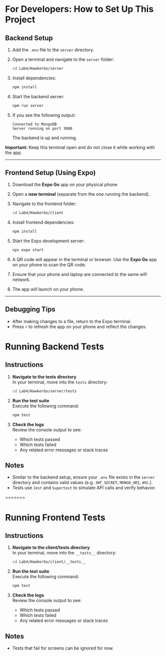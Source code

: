 # For Developers: How to Set Up This Project

## Backend Setup

1. Add the `.env` file to the `server` directory.
2. Open a terminal and navigate to the `server` folder:

   ```bash
   cd Lab4/HawkerGo/server
   ```

3. Install dependencies:

   ```bash
   npm install
   ```

4. Start the backend server:

   ```bash
   npm run server
   ```

5. If you see the following output:

   ```
   Connected to MongoDB
   Server running on port 3000
   ```

   The backend is up and running.

**Important:** Keep this terminal open and do not close it while working with the app.

---

## Frontend Setup (Using Expo)

1. Download the **Expo Go** app on your physical phone.

2. Open a **new terminal** (separate from the one running the backend).

3. Navigate to the frontend folder:

   ```bash
   cd Lab4/HawkerGo/client
   ```

4. Install frontend dependencies:

   ```bash
   npm install
   ```

5. Start the Expo development server:

   ```bash
   npx expo start
   ```

6. A QR code will appear in the terminal or browser. Use the **Expo Go** app on your phone to scan the QR code.
7. Ensure that your phone and laptop are connected to the same wifi network.

8. The app will launch on your phone.

---

## Debugging Tips

- After making changes to a file, return to the Expo terminal.
- Press `r` to refresh the app on your phone and reflect the changes.

# Running Backend Tests

## Instructions

1. **Navigate to the tests directory**  
   In your terminal, move into the `tests` directory:

   ```bash
   cd Lab4/HawkerGo/server/tests
   ```

2. **Run the test suite**  
   Execute the following command:

   ```bash
   npm test
   ```

3. **Check the logs**  
   Review the console output to see:
   - Which tests passed
   - Which tests failed
   - Any related error messages or stack traces

## Notes

- Similar to the backend setup, ensure your `.env` file exists in the `server` directory and contains valid values (e.g. `JWT_SECRET`, `MONGO_URI`, etc.).
- Tests use `Jest` and `Supertest` to simulate API calls and verify behavior.

=======

# Running Frontend Tests

## Instructions

1. **Navigate to the client/tests directory**  
   In your terminal, move into the `__tests__` directory:

   ```bash
   cd Lab4/HawkerGo/client/__tests__
   ```

2. **Run the test suite**  
   Execute the following command:

   ```bash
   npm test
   ```

3. **Check the logs**  
   Review the console output to see:
   - Which tests passed
   - Which tests failed
   - Any related error messages or stack traces

## Notes

- Tests that fail for screens can be ignored for now.
